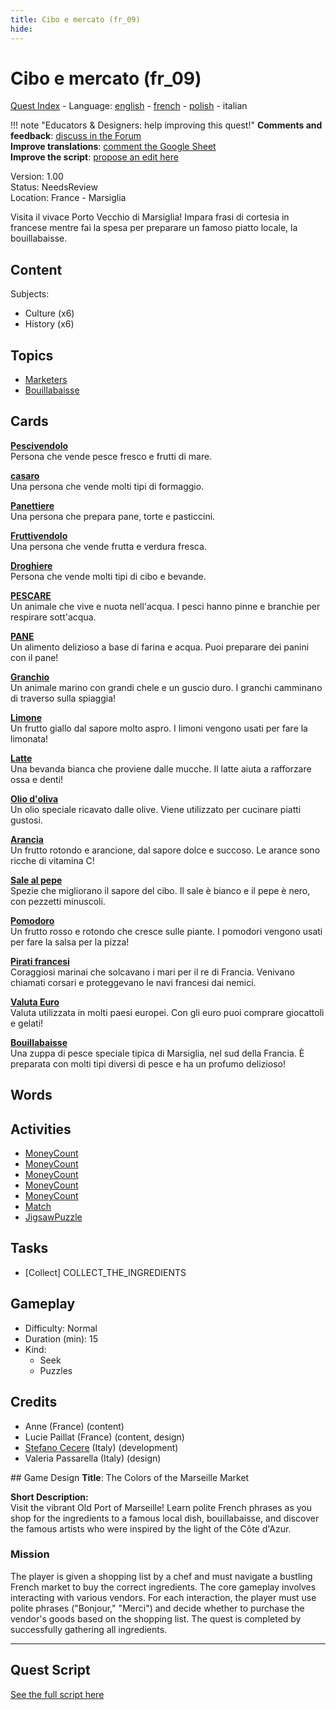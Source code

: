 ```yaml
---
title: Cibo e mercato (fr_09)
hide:
---
```


# Cibo e mercato (fr_09)
[Quest Index](./index.it.md) - Language: [english](./fr_09.md) - [french](./fr_09.fr.md) - [polish](./fr_09.pl.md) - italian

!!! note "Educators & Designers: help improving this quest!"
    **Comments and feedback**: [discuss in the Forum](https://vgwb.discourse.group/t/fr-09-the-colors-of-the-marseille-market/28/1)  
    **Improve translations**: [comment the Google Sheet](https://docs.google.com/spreadsheets/d/1FPFOy8CHor5ArSg57xMuPAG7WM27-ecDOiU-OmtHgjw/edit?gid=1233127135#gid=1233127135)  
    **Improve the script**: [propose an edit here](https://github.com/vgwb/Antura/blob/main/Assets/_discover/_quests/FR_09%20Food%20&%20Market/FR_09%20Food%20&%20Market%20-%20Yarn%20Script.yarn)  

Version: 1.00  
Status: NeedsReview  
Location: France - Marsiglia

Visita il vivace Porto Vecchio di Marsiglia! Impara frasi di cortesia in francese mentre fai la spesa per preparare un famoso piatto locale, la bouillabaisse.

## Content
Subjects: 

  - Culture (x6)
  - History (x6)

## Topics
- [Marketers](../topics/index.md#marketers)
- [Bouillabaisse](../topics/index.md#bouillabaisse)


## Cards
**[Pescivendolo](../cards/index.md#person_fishmonger)**  
Persona che vende pesce fresco e frutti di mare.  

**[casaro](../cards/index.md#person_cheesemonger)**  
Una persona che vende molti tipi di formaggio.  

**[Panettiere](../cards/index.md#person_baker)**  
Una persona che prepara pane, torte e pasticcini.  

**[Fruttivendolo](../cards/index.md#person_greengrocer)**  
Una persona che vende frutta e verdura fresca.  

**[Droghiere](../cards/index.md#person_grocer)**  
Persona che vende molti tipi di cibo e bevande.  

**[PESCARE](../cards/index.md#food_fish)**  
Un animale che vive e nuota nell'acqua. I pesci hanno pinne e branchie per respirare sott'acqua.  

**[PANE](../cards/index.md#food_bread)**  
Un alimento delizioso a base di farina e acqua. Puoi preparare dei panini con il pane!  

**[Granchio](../cards/index.md#food_crab)**  
Un animale marino con grandi chele e un guscio duro. I granchi camminano di traverso sulla spiaggia!  

**[Limone](../cards/index.md#food_lemon)**  
Un frutto giallo dal sapore molto aspro. I limoni vengono usati per fare la limonata!  

**[Latte](../cards/index.md#food_milk)**  
Una bevanda bianca che proviene dalle mucche. Il latte aiuta a rafforzare ossa e denti!  

**[Olio d'oliva](../cards/index.md#food_olive_oil)**  
Un olio speciale ricavato dalle olive. Viene utilizzato per cucinare piatti gustosi.  

**[Arancia](../cards/index.md#food_orange)**  
Un frutto rotondo e arancione, dal sapore dolce e succoso. Le arance sono ricche di vitamina C!  

**[Sale al pepe](../cards/index.md#food_pepper_salt)**  
Spezie che migliorano il sapore del cibo. Il sale è bianco e il pepe è nero, con pezzetti minuscoli.  

**[Pomodoro](../cards/index.md#food_tomato)**  
Un frutto rosso e rotondo che cresce sulle piante. I pomodori vengono usati per fare la salsa per la pizza!  

**[Pirati francesi](../cards/index.md#pirates)**  
Coraggiosi marinai che solcavano i mari per il re di Francia. Venivano chiamati corsari e proteggevano le navi francesi dai nemici.  

**[Valuta Euro](../cards/index.md#currency_euro)**  
Valuta utilizzata in molti paesi europei. Con gli euro puoi comprare giocattoli e gelati!  

**[Bouillabaisse](../cards/index.md#bouillabaisse)**  
Una zuppa di pesce speciale tipica di Marsiglia, nel sud della Francia. È preparata con molti tipi diversi di pesce e ha un profumo delizioso!  

## Words
## Activities
- [MoneyCount](../activities/index.md#MoneyCount)
- [MoneyCount](../activities/index.md#MoneyCount)
- [MoneyCount](../activities/index.md#MoneyCount)
- [MoneyCount](../activities/index.md#MoneyCount)
- [MoneyCount](../activities/index.md#MoneyCount)
- [Match](../activities/index.md#Match)
- [JigsawPuzzle](../activities/index.md#JigsawPuzzle)

## Tasks
- [Collect] COLLECT_THE_INGREDIENTS
## Gameplay
- Difficulty: Normal
- Duration (min): 15
- Kind:
  - Seek
  - Puzzles
## Credits
- Anne (France) (content)
- Lucie Paillat (France) (content, design)
- [Stefano Cecere](https://stefanocecere.com) (Italy) (development)
- Valeria Passarella (Italy) (design)

## Game Design
**Title**: The Colors of the Marseille Market

**Short Description:**  
Visit the vibrant Old Port of Marseille! Learn polite French phrases as you shop for the ingredients to a famous local dish, bouillabaisse, and discover the famous artists who were inspired by the light of the Côte d'Azur.

### Mission
The player is given a shopping list by a chef and must navigate a bustling French market to buy the correct ingredients. The core gameplay involves interacting with various vendors. For each interaction, the player must use polite phrases ("Bonjour," "Merci") and decide whether to purchase the vendor's goods based on the shopping list. The quest is completed by successfully gathering all ingredients.


---

## Quest Script

[See the full script here](./fr_09-script.it.md)
